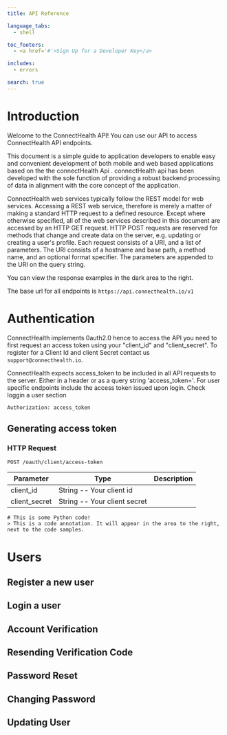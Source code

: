 ```yaml
---
title: API Reference

language_tabs:
  - shell

toc_footers:
  - <a href='#'>Sign Up for a Developer Key</a>

includes:
  - errors

search: true
---
```


# Introduction

Welcome to the ConnectHealth API! You can use our API to access ConnectHealth API endpoints.

This document is a simple guide to application developers to enable easy and convenient development of both mobile and web based applications based on the the connectHealth Api . connectHealth api has been developed with the sole function of providing a robust backend processing of data in alignment with the core concept of the application.

ConnectHealth web services typically follow the REST model for web services. Accessing a REST web service, therefore is merely a matter of making a standard HTTP request to a defined resource. Except where otherwise specified, all of the web services described in this document are accessed by an HTTP GET request. HTTP POST requests are reserved for methods that change and create data on the server, e.g. updating or creating a user's profile. Each request consists of a URI, and a list of parameters. The URI consists of a hostname and base path, a method name, and an optional format specifier. The parameters are appended to the URI on the query string.

You can view the response examples in the dark area to the right.

The base url for all endpoints is `https://api.connecthealth.io/v1`

# Authentication

ConnectHealth implements 0auth2.0 hence to access the API you need to first request an access token using your "client_id" and "client_secret". To register for a Client Id and client Secret contact us `support@connecthealth.io`.

ConnectHealth expects access_token to be included in all API requests to the server. Either in a header or as a query string 'access_token='. For user specific endpoints include the access token issued upon login. Check loggin a user section

`Authorization: access_token`
## Generating access token

### HTTP Request
`POST /oauth/client/access-token`

Parameter | Type | Description
---------- | ------- | --------
client_id | String -- Your client id
client_secret | String -- Your client secret

```shell
# This is some Python code!
> This is a code annotation. It will appear in the area to the right, next to the code samples.
```


# Users

## Register a new user
## Login a user
## Account Verification
## Resending Verification Code
## Password Reset
## Changing Password
## Updating User